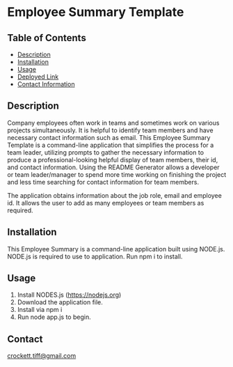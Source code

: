 # Employee Summary Template

## Table of Contents
* [Description](#description)
* [Installation](#installation)
* [Usage](#usage)
* [Deployed Link](#deployed-link)
* [Contact Information](#contact)


## Description

Company employees often work in teams and sometimes work on various projects simultaneously. It is helpful to identify team members and have necessary contact information such as email. This Employee Summary Template is a command-line application that simplifies the process for a team leader, utilizing prompts to gather the necessary information to produce a professional-looking helpful display of team members, their id, and contact information. Using the README Generator allows a developer or team leader/manager to spend more time working on finishing the project and less time searching for contact information for team members. 

The application obtains information about the job role, email and employee id. It allows the user to add as many employees or team members as required. 


## Installation

This Employee Summary is a command-line application built using NODE.js.  NODE.js is required to use to application. Run npm i to install.

## Usage

1. Install NODES.js (https://nodejs.org)
2. Download the application file.
3. Install via npm i 
4. Run node app.js to begin. 

## Contact 

crockett.tiff@gmail.com
